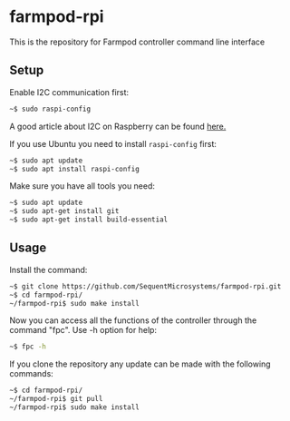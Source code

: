 # farmpod-rpi

This is the repository for Farmpod controller command line interface
## Setup

Enable I2C communication first:
```bash
~$ sudo raspi-config
```
A good article about I2C on Raspberry can be found [here.](https://www.raspberrypi-spy.co.uk/2014/11/enabling-the-i2c-interface-on-the-raspberry-pi/) 

If you use Ubuntu you need to install ```raspi-config``` first:

```bash
~$ sudo apt update
~$ sudo apt install raspi-config
```

Make sure you have all tools you need:
```bash
~$ sudo apt update
~$ sudo apt-get install git
~$ sudo apt-get install build-essential
```
## Usage

Install the command:
```bash
~$ git clone https://github.com/SequentMicrosystems/farmpod-rpi.git
~$ cd farmpod-rpi/
~/farmpod-rpi$ sudo make install
```

Now you can access all the functions of the controller through the command "fpc". Use -h option for help:
```bash
~$ fpc -h
```

If you clone the repository any update can be made with the following commands:

```bash
~$ cd farmpod-rpi/  
~/farmpod-rpi$ git pull
~/farmpod-rpi$ sudo make install
```

